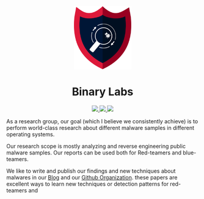 <!-- Written by Itsnexn with <3 -->
<div>
  <div align="center">
    <img width="150" src="logo.png">
  </div>
  <div align="center">
    <h1>Binary Labs</h1>
    <a href="http://binarylab.ir">
      <img src="https://img.shields.io/badge/Website-green">
    </a>
    <a href="https://t.me/BinaryLab_ir">
      <img src="https://img.shields.io/badge/Telegram-blue?logo=Telegram">
    </a>
    <a href="https://github.com/Binarylab-ir/Papers">
      <img src="https://img.shields.io/github/directory-file-count/Binarylab-ir/Papers?type=file&extention=pdf&label=Papers">
    </a>
  </div>

</div>

As a research group, our goal (which I believe we consistently achieve)
is to perform world-class research about different malware samples in
different operating systems.

Our research scope is mostly analyzing and reverse engineering public
malware samples. Our reports can be used both for Red-teamers and
blue-teamers.

We like to write and publish our findings and new techniques about
malwares in our [Blog](http://binarylab.ir) and our [Github Organization](https://github.com/Binarylab-ir/).
these papers are excellent ways to learn new techniques or detection
patterns for red-teamers and
